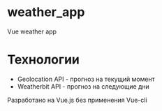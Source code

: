 # weather_app
Vue weather app

# Технологии
- Geolocation API - прогноз на текущий момент
- Weatherbit API - прогноз на следующие дни

Разработано на Vue.js без применения Vue-cli
